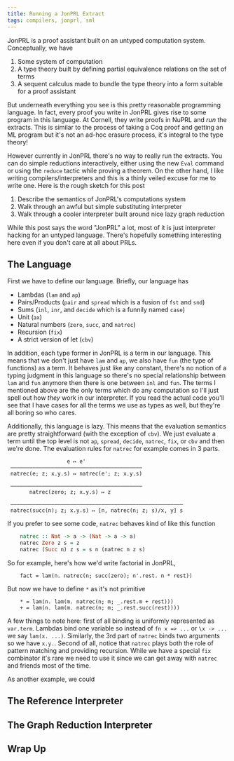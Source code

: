 ```yaml
---
title: Running a JonPRL Extract
tags: compilers, jonprl, sml
---
```


JonPRL is a proof assistant built on an untyped computation
system. Conceptually, we have

 1. Some system of computation
 2. A type theory built by defining partial equivalence relations on
    the set of terms
 3. A sequent calculus made to bundle the type theory into a form
    suitable for a proof assistant

But underneath everything you see is this pretty reasonable
programming language. In fact, every proof you write in JonPRL gives
rise to some program in this language. At Cornell, they write proofs
in NuPRL and *run* the extracts. This is similar to the process of
taking a Coq proof and getting an ML program but it's not an ad-hoc
erasure process, it's integral to the type theory!

However currently in JonPRL there's no way to really run the
extracts. You can do simple reductions interactively, either using the
new `Eval` command or using the `reduce` tactic while proving a
theorem. On the other hand, I like writing compilers/interpreters and
this is a thinly veiled excuse for me to write one. Here is the rough
sketch for this post

 1. Describe the semantics of JonPRL's computations system
 2. Walk through an awful but simple substituting interpreter
 3. Walk through a cooler interpreter built around nice lazy graph
    reduction

While this post says the word "JonPRL" a lot, most of it is just
interpreter hacking for an untyped language. There's hopefully
something interesting here even if you don't care at all about PRLs.

## The Language

First we have to define our language. Briefly, our language has

 - Lambdas (`lam` and `ap`)
 - Pairs/Products (`pair` and `spread` which is a fusion of `fst` and `snd`)
 - Sums (`inl`, `inr`, and `decide` which is a funnily named `case`)
 - Unit (`ax`)
 - Natural numbers (`zero`, `succ`, and `natrec`)
 - Recursion (`fix`)
 - A strict version of let (`cbv`)

In addition, each type former in JonPRL is a term in our
language. This means that we don't just have `lam` and `ap`, we also
have `fun` (the type of functions) as a term. It behaves just like any
constant, there's no notion of a typing judgment in this language so
there's no special relationship between `lam` and `fun` anymore then
there is one between `inl` and `fun`. The terms I mentioned above are
the only terms which do any computation so I'll just spell out how
*they* work in our interpreter. If you read the actual code you'll see
that I have cases for all the terms we use as types as well, but
they're all boring so who cares.

Additionally, this language is lazy. This means that the evaluation
semantics are pretty straightforward (with the exception of `cbv`). We
just evaluate a term until the top level is not `ap`, `spread`,
`decide`, `natrec`, `fix`, or `cbv` and then we're done. The
evaluation rules for `natrec` for example comes in 3 parts.

                       e ↦ e'
     ——————————————————————————————————————————
     natrec(e; z; x.y.s) ↦ natrec(e'; z; x.y.s)

     ——————————————————————————————————————————
           natrec(zero; z; x.y.s) ↦ z

     ———————————————————————————————————————————————————————
     natrec(succ(n); z; x.y.s) ↦ [n, natrec(n; z; s)/x, y] s


If you prefer to see some code, `natrec` behaves kind of like this
function

``` haskell
    natrec :: Nat -> a -> (Nat -> a -> a)
    natrec Zero z s = z
    natrec (Succ n) z s = s n (natrec n z s)
```

So for example, here's how we'd write factorial in JonPRL,

``` jonprl
    fact = lam(n. natrec(n; succ(zero); n'.rest. n * rest))
```

But now we have to define `*` as it's not primitive

``` jonprl
    * = lam(n. lam(m. natrec(n; m; _.rest.m + rest)))
    + = lam(n. lam(m. natrec(n; m; _.rest.succ(rest))))
```

A few things to note here: first of all binding is uniformly
represented as `var.term`. Lambdas bind one variable so instead of `fn
x => ...` or `\x -> ...` we say `lam(x. ...)`. Similarly, the 3rd part
of `natrec` binds two arguments so we have `x.y.`. Second of all,
notice that `natrec` plays both the role of pattern matching and
providing recursion. While we have a special `fix` combinator it's
rare we need to use it since we can get away with `natrec` and friends
most of the time.

As another example, we could

## The Reference Interpreter

## The Graph Reduction Interpreter

## Wrap Up

